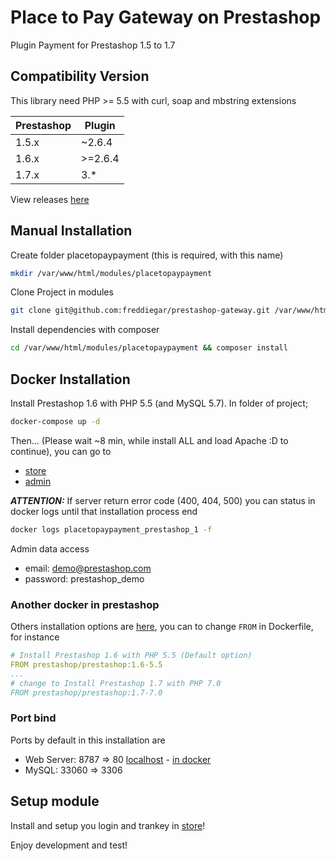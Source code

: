 # Place to Pay Gateway on Prestashop

Plugin Payment for Prestashop 1.5 to 1.7

## Compatibility Version

This library need PHP >= 5.5 with curl, soap and mbstring extensions

| Prestashop | Plugin   |
|------------|----------|
| 1.5.x      | ~2.6.4   |
| 1.6.x      | \>=2.6.4 |
| 1.7.x      | 3.*      |

View releases [here][link-releases]

[link-releases]: https://github.com/freddiegar/prestashop-gateway/releases 

## Manual Installation

Create folder placetopaypayment (this is required, with this name)
```bash
mkdir /var/www/html/modules/placetopaypayment
```

Clone Project in modules 
```bash
git clone git@github.com:freddiegar/prestashop-gateway.git /var/www/html/modules/placetopaypayment
```

Install dependencies with composer

```bash
cd /var/www/html/modules/placetopaypayment && composer install
```

## Docker Installation

Install Prestashop 1.6 with PHP 5.5 (and MySQL 5.7). In folder of project;
 
```bash
docker-compose up -d
```

Then... (Please wait ~8 min, while install ALL and load Apache :D to continue), you can go to
 
- [store](http://localhost:8787)
- [admin](http://localhost:8787/adminstore)

***ATTENTION:*** If server return error code (400, 404, 500) you can status in docker logs until that installation process end

```bash
docker logs placetopaypayment_prestashop_1 -f
```

Admin data access
 
- email: demo@prestashop.com
- password: prestashop_demo

### Another docker in prestashop

Others installation options are [here](https://store.docker.com/community/images/prestashop/prestashop), you can to change `FROM` in Dockerfile, for instance

```yaml
# Install Prestashop 1.6 with PHP 5.5 (Default option)
FROM prestashop/prestashop:1.6-5.5
...
# change to Install Prestashop 1.7 with PHP 7.0
FROM prestashop/prestashop:1.7-7.0
``` 

### Port bind

Ports by default in this installation are

- Web Server: 8787 => 80 [localhost](http://localhost:8787) - [in docker](http://ip_address)
- MySQL: 33060 => 3306

## Setup module

Install and setup you login and trankey in [store](http://localhost:8787/adminstore)!

Enjoy development and test!